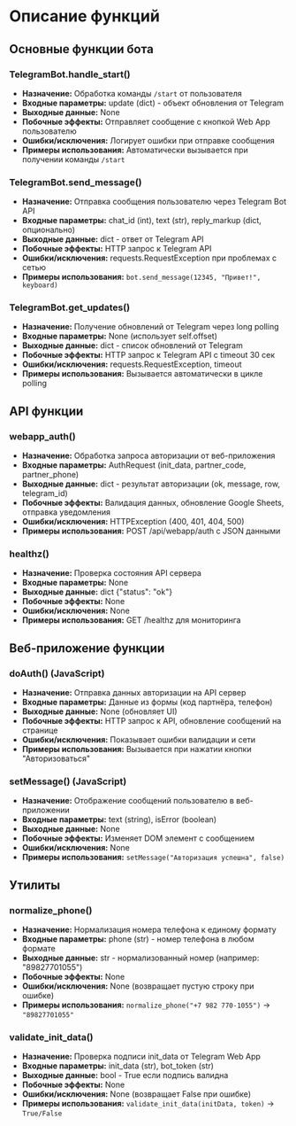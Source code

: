 # Описание функций

## Основные функции бота

### TelegramBot.handle_start()
- **Назначение:** Обработка команды `/start` от пользователя
- **Входные параметры:** update (dict) - объект обновления от Telegram
- **Выходные данные:** None
- **Побочные эффекты:** Отправляет сообщение с кнопкой Web App пользователю
- **Ошибки/исключения:** Логирует ошибки при отправке сообщения
- **Примеры использования:** Автоматически вызывается при получении команды `/start`

### TelegramBot.send_message()
- **Назначение:** Отправка сообщения пользователю через Telegram Bot API
- **Входные параметры:** chat_id (int), text (str), reply_markup (dict, опционально)
- **Выходные данные:** dict - ответ от Telegram API
- **Побочные эффекты:** HTTP запрос к Telegram API
- **Ошибки/исключения:** requests.RequestException при проблемах с сетью
- **Примеры использования:** `bot.send_message(12345, "Привет!", keyboard)`

### TelegramBot.get_updates()
- **Назначение:** Получение обновлений от Telegram через long polling
- **Входные параметры:** None (использует self.offset)
- **Выходные данные:** dict - список обновлений от Telegram
- **Побочные эффекты:** HTTP запрос к Telegram API с timeout 30 сек
- **Ошибки/исключения:** requests.RequestException, timeout
- **Примеры использования:** Вызывается автоматически в цикле polling

## API функции

### webapp_auth()
- **Назначение:** Обработка запроса авторизации от веб-приложения
- **Входные параметры:** AuthRequest (init_data, partner_code, partner_phone)
- **Выходные данные:** dict - результат авторизации (ok, message, row, telegram_id)
- **Побочные эффекты:** Валидация данных, обновление Google Sheets, отправка уведомления
- **Ошибки/исключения:** HTTPException (400, 401, 404, 500)
- **Примеры использования:** POST /api/webapp/auth с JSON данными

### healthz()
- **Назначение:** Проверка состояния API сервера
- **Входные параметры:** None
- **Выходные данные:** dict {"status": "ok"}
- **Побочные эффекты:** None
- **Ошибки/исключения:** None
- **Примеры использования:** GET /healthz для мониторинга

## Веб-приложение функции

### doAuth() (JavaScript)
- **Назначение:** Отправка данных авторизации на API сервер
- **Входные параметры:** Данные из формы (код партнёра, телефон)
- **Выходные данные:** None (обновляет UI)
- **Побочные эффекты:** HTTP запрос к API, обновление сообщений на странице
- **Ошибки/исключения:** Показывает ошибки валидации и сети
- **Примеры использования:** Вызывается при нажатии кнопки "Авторизоваться"

### setMessage() (JavaScript)
- **Назначение:** Отображение сообщений пользователю в веб-приложении
- **Входные параметры:** text (string), isError (boolean)
- **Выходные данные:** None
- **Побочные эффекты:** Изменяет DOM элемент с сообщением
- **Ошибки/исключения:** None
- **Примеры использования:** `setMessage("Авторизация успешна", false)`

## Утилиты

### normalize_phone()
- **Назначение:** Нормализация номера телефона к единому формату
- **Входные параметры:** phone (str) - номер телефона в любом формате
- **Выходные данные:** str - нормализованный номер (например: "89827701055")
- **Побочные эффекты:** None
- **Ошибки/исключения:** None (возвращает пустую строку при ошибке)
- **Примеры использования:** `normalize_phone("+7 982 770-1055")` → `"89827701055"`

### validate_init_data()
- **Назначение:** Проверка подписи init_data от Telegram Web App
- **Входные параметры:** init_data (str), bot_token (str)
- **Выходные данные:** bool - True если подпись валидна
- **Побочные эффекты:** None
- **Ошибки/исключения:** None (возвращает False при ошибке)
- **Примеры использования:** `validate_init_data(initData, token)` → `True/False`

